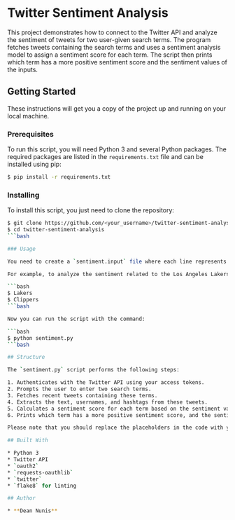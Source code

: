 # Twitter Sentiment Analysis

This project demonstrates how to connect to the Twitter API and analyze the sentiment of tweets for two user-given search terms. The program fetches tweets containing the search terms and uses a sentiment analysis model to assign a sentiment score for each term. The script then prints which term has a more positive sentiment score and the sentiment values of the inputs.

## Getting Started

These instructions will get you a copy of the project up and running on your local machine.

### Prerequisites

To run this script, you will need Python 3 and several Python packages. The required packages are listed in the `requirements.txt` file and can be installed using pip:

```bash
$ pip install -r requirements.txt
```

### Installing

To install this script, you just need to clone the repository:

```bash
$ git clone https://github.com/<your_username>/twitter-sentiment-analysis.git
$ cd twitter-sentiment-analysis
```bash

### Usage

You need to create a `sentiment.input` file where each line represents a search term you want to analyze.

For example, to analyze the sentiment related to the Los Angeles Lakers and Clippers, the file will look like this:

```bash
$ Lakers
$ Clippers
```bash

Now you can run the script with the command:

```bash
$ python sentiment.py
```bash

## Structure

The `sentiment.py` script performs the following steps:

1. Authenticates with the Twitter API using your access tokens.
2. Prompts the user to enter two search terms.
3. Fetches recent tweets containing these terms.
4. Extracts the text, usernames, and hashtags from these tweets.
5. Calculates a sentiment score for each term based on the sentiment value of the words in the tweets.
6. Prints which term has a more positive sentiment score, and the sentiment values of each term.

Please note that you should replace the placeholders in the code with your own Twitter API credentials.

## Built With

* Python 3
* Twitter API
* `oauth2`
* `requests-oauthlib`
* `twitter`
* `flake8` for linting

## Author

* **Dean Nunis**
